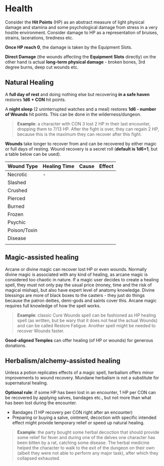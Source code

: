 # Health

Consider the **Hit Points** (HP) as an abstract measure of light physical damage and stamina and some psychological damage from stress in a very hostile environment. Consider damage to HP as a representation of bruises, strains, lacerations, tiredness etc. 

**Once HP reach 0**, the damage is taken by the Equipment Slots. 

**Direct Damage** (the wounds affecting the **Equipment Slots** directly) on the other hand is actual **long-term physical damage** - broken bones, 3rd degree burns, deep cut wounds etc.

## Natural Healing

A **full day of rest** and doing nothing else but recovering **in a safe haven** restores **1d6 + CON** hit points. 

A **night sleep** (2 uninterrupted watches and a meal) restores **1d6 - number of Wounds** hit points. This can be done in the wilderness/dungeon. 

> **Example**: a character with CON 3 lost 2 HP in their last encounter, dropping them to 7/13 HP. After the fight is over, they can regain 2 HP, because this is the maximum they can recover after this fight. 

**Wounds** take longer to recover from and can be recovered by either magic or full days of resting. Wound recovery is a secret roll (**default is 1d6+1**, but a table below can be used).

| Wound Type | Healing Time | Cause | Effect | 
| --- | --- | --- | --- | 
| Necrotic | - |  |  | 
| Slashed |  |  |  | 
| Crushed |  |  |  | 
| Pierced |  |  |  | 
| Burned |  |  |  | 
| Frozen |  |  |  | 
| Psychic |  |  |  | 
| Poison/Toxin |  |  |  | 
| Disease |  |  |  | 
|  |  |  |  | 

## Magic-assisted healing

Arcane or divine magic can recover lost HP or even wounds. Normally divine magic is associated with any kind of healing, as arcane magic is considered too chaotic in nature. If a magic user decides to create a healing spell, they must not only pay the usual price (money, time and the risk of magical mishap), but also have expert level of anatomy knowledge. Divine blessings are more of black boxes to the casters - they just do things because the patron deities, demi-gods and saints cover this. Arcane magic requires full knowledge of how the spell works. 

> **Example**: classic Cure Wounds spell can be fashioned as HP healing spell (as written, but be wary that it does not heal the actual Wounds) and can be called Restore Fatigue. Another spell might be needed to recover Wounds faster.

**Good-aligned Temples** can offer healing (of HP or wounds) for generous donations. 


## Herbalism/alchemy-assisted healing

Unless a potion replicates effects of a magic spell, herbalism offers minor improvements to wound recovery. Mundane herbalism is not a substitute for supernatural healing. 

**Optional rule**: if some HP has been lost in an encounter, 1 HP per CON can be recovered by applying salves, bandages etc., but not more than what has been lost during the encounter. 
- Bandages (1 HP recovery per CON right after an encounter) 
- Preparing or buying a salve, ointment, decoction with specific intended effect might provide temporary relief or speed up natural healing. 

> **Example**: the party bought some herbal decoction that should provide some relief for fever and during one of the delves one character has been bitten by a rat, catching some disease. The herbal medicine helped the character to walk to the exit of the dungeon on their own (albeit they were not able to perform any major task), after which they collapsed exhausted. 
